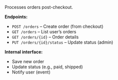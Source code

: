 Processes orders post-checkout.

**Endpoints:**

- `POST /orders` – Create order (from checkout)
- `GET /orders` – List user’s orders
- `GET /orders/{id}` – Order details
- `PUT /orders/{id}/status` – Update status (admin)

**Internal interface:**

- Save new order
- Update status (e.g., paid, shipped)
- Notify user (event)

